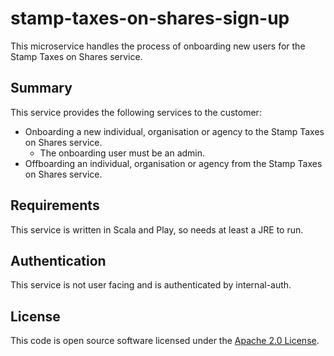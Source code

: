 
# stamp-taxes-on-shares-sign-up

This microservice handles the process of onboarding new users for the Stamp Taxes on Shares service.

## Summary
This service provides the following services to the customer:

* Onboarding a new individual, organisation or agency to the Stamp Taxes on Shares service.
  * The onboarding user must be an admin.
* Offboarding an individual, organisation or agency from the Stamp Taxes on Shares service.

## Requirements
This service is written in Scala and Play, so needs at least a JRE to run.

## Authentication
This service is not user facing and is authenticated by internal-auth.

## License

This code is open source software licensed under the [Apache 2.0 License]("http://www.apache.org/licenses/LICENSE-2.0.html").